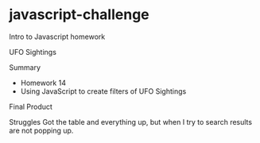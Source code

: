 # javascript-challenge
Intro to Javascript homework

UFO Sightings

Summary
* Homework 14 
* Using JavaScript to create filters of UFO Sightings

Final Product


Struggles
Got the table and everything up, but when I try to search results are not popping up.  



